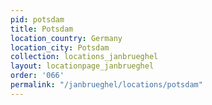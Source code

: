```yaml
---
pid: potsdam
title: Potsdam
location_country: Germany
location_city: Potsdam
collection: locations_janbrueghel
layout: locationpage_janbrueghel
order: '066'
permalink: "/janbrueghel/locations/potsdam"
---
```

